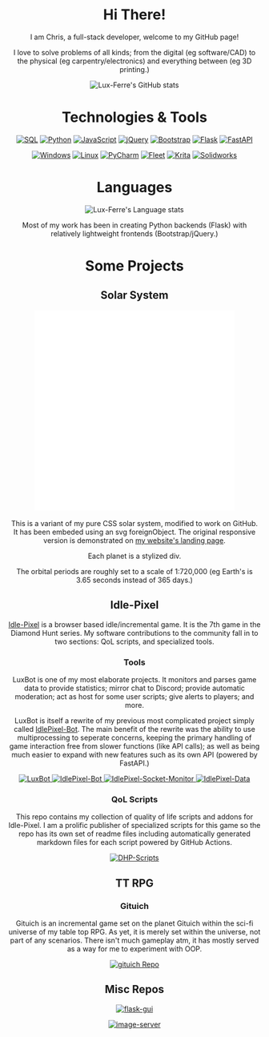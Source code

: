 <h1 align="center">Hi There!</h1>
<p align="center">
 I am Chris, a full-stack developer, welcome to my GitHub page!
</p>
<p align="center">
 I love to solve problems of all kinds; from the digital (eg software/CAD) to the physical (eg carpentry/electronics) and everything between (eg 3D printing.)
</p>

<p align="center">
 <img src="https://github-readme-stats-luxferre.vercel.app/api?username=Lux-Ferre&hide=stars&show_icons=true&theme=radical&rank_icon=github&include_all_commits=true&custom_title=Lux-Ferres%20GitHub%20Stats" title="Lux-Ferre's GitHub stats" />
</p>

<h1 align="center">Technologies & Tools</h1>

<p align="center">
 <a href="https://sqlite.org/"><img src="https://readme-components.vercel.app/api?component=logo&logo=sqlite&fill=b51d5a&textfill=000000&desc=SQL" title="SQL" /></a>
 <a href="https://python.org"><img src="https://readme-components.vercel.app/api?component=logo&logo=python&fill=b51d5a&textfill=000000" title="Python" /></a>
 <a href="https://ecma-international.org"><img src="https://readme-components.vercel.app/api?component=logo&logo=javascript&fill=b51d5a&textfill=000000&desc=JavaScript" title="JavaScript" /></a>
 <a href="https://jquery.com"><img src="https://readme-components.vercel.app/api?component=logo&logo=jquery&fill=b51d5a&textfill=000000&desc=%6AQuery" title="jQuery" /></a>
 <a href="https://getbootstrap.com"><img src="https://readme-components.vercel.app/api?component=logo&logo=bootstrap&fill=b51d5a&textfill=000000" title="Bootstrap" /></a>
 <a href="https://flask.palletsprojects.com"><img src="https://readme-components.vercel.app/api?component=logo&logo=flask&fill=b51d5a&textfill=000000" title="Flask" /></a>
 <a href="https://fastapi.tiangolo.com"><img src="https://readme-components.vercel.app/api?component=logo&logo=fastapi&fill=b51d5a&textfill=000000&desc=FastAPI" title="FastAPI" /></a>
</p>

<p align="center">
 <a href="https://microsoft.com"><img src="https://readme-components.vercel.app/api?component=logo&logo=windows&fill=b51d5a&textfill=000000" title="Windows" /></a>
 <a href="https://linux.org"><img src="https://readme-components.vercel.app/api?component=logo&logo=linux&fill=b51d5a&textfill=000000" title="Linux" /></a>
 <a href="https://jetbrains.com/pycharm/"><img src="https://readme-components.vercel.app/api?component=logo&logo=pycharm&fill=b51d5a&textfill=000000&desc=PyCharm" title="PyCharm" /></a>
 <a href="https://jetbrains.com/fleet/"><img src="https://readme-components.vercel.app/api?component=logo&logo=jetbrains&fill=b51d5a&textfill=000000&desc=fleet" title="Fleet" /></a>
 <a href="https://krita.org"><img src="https://readme-components.vercel.app/api?component=logo&logo=krita&fill=b51d5a&textfill=000000" title="Krita" /></a>
 <a href="https://solidworks.com"><img src="https://readme-components.vercel.app/api?component=logo&logo=dassaultsystemes&desc=SolidWorks&fill=b51d5a&textfill=000000" title="Solidworks" /></a>
</p>

<h1 align="center">Languages</h1>

<p align="center">
 <img src="https://github-readme-stats-luxferre.vercel.app/api/top-langs?username=Lux-Ferre&show_icons=true&theme=radical&layout=compact" title="Lux-Ferre's Language stats" />
</p>

<p align="center">
 Most of my work has been in creating Python backends (Flask) with relatively lightweight frontends (Bootstrap/jQuery.)
</p>

<h1 align="center">Some Projects</h1>

<h2 align="center">Solar System</h2>
<div align="center">
    <img src="solar_system.svg" width="400" height="400">
</div>
<p align="center">
 This is a variant of my pure CSS solar system, modified to work on GitHub. It has been embeded using an svg foreignObject.
 The original responsive version is demonstrated on <a href="https://luxferre.dev">my website's landing page</a>.
</p>
<p align="center">
 Each planet is a stylized div. 
</p>
<p align="center">
 The orbital periods are roughly set to a scale of 1:720,000 (eg Earth's is 3.65 seconds instead of 365 days.)
</p>

<h2 align="center">Idle-Pixel</h2>
<p align="center">
 <a href="https://idle-pixel.com">Idle-Pixel</a> is a browser based idle/incremental game. It is the 7th game in the Diamond Hunt series. My software contributions to the community fall in to two sections: QoL scripts, and specialized tools.
</p>

<h3 align="center">Tools</h3>

<p align="center">
 LuxBot is one of my most elaborate projects. It monitors and parses game data to provide statistics; mirror chat to Discord; provide automatic moderation; act as host for some user scripts; give alerts to players; and more.
</p>

<p align="center">
 LuxBot is itself a rewrite of my previous most complicated project simply called <a href="https://github.com/Lux-Ferre/IdlePixel-Bot">IdlePixel-Bot</a>. The main benefit of the rewrite was the ability to use multiprocessing to seperate concerns, keeping the primary handling of game interaction free from slower functions (like API calls); as well as being much easier to expand with new features such as its own API (powered by FastAPI.)
</p>

<p align="center">
 <a href="https://github.com/Lux-Ferre/LuxBot">
  <img src="https://github-readme-stats-luxferre.vercel.app/api/pin?username=Lux-Ferre&repo=LuxBot&theme=radical" title="LuxBot" />
 </a>
 <a href="https://github.com/Lux-Ferre/IdlePixel-Bot">
  <img src="https://github-readme-stats-luxferre.vercel.app/api/pin?username=Lux-Ferre&repo=IdlePixel-Bot&theme=radical" title="IdlePixel-Bot" />
 </a>
 <a href="https://github.com/Lux-Ferre/idlepixel-websocket-monitor">
  <img src="https://github-readme-stats-luxferre.vercel.app/api/pin?username=Lux-Ferre&repo=idlepixel-websocket-monitor&theme=radical" title="IdlePixel-Socket-Monitor" />
 </a>
 <a href="https://github.com/Lux-Ferre/IdlePixel-Data">
  <img src="https://github-readme-stats-luxferre.vercel.app/api/pin?username=Lux-Ferre&repo=IdlePixel-Data&theme=radical" title="IdlePixel-Data" />
 </a>
</p>

<h3 align="center">QoL Scripts</h3>

<p align="center">
 This repo contains my collection of quality of life scripts and addons for Idle-Pixel. I am a prolific publisher of specialized scripts for this game so the repo has its own set of readme files including automatically generated markdown files for each script powered by GitHub Actions.
</p>

<p align="center">
 <a href="https://github.com/Lux-Ferre/DHP-Scripts">
  <img src="https://github-readme-stats-luxferre.vercel.app/api/pin?username=Lux-Ferre&repo=DHP-Scripts&theme=radical" title="DHP-Scripts" />
 </a>
</p>

<h2 align="center">TT RPG</h2>

<h3 align="center">Gituich</h3>
<p align="center">
 Gituich is an incremental game set on the planet Gituich within the sci-fi universe of my table top RPG. As yet, it is merely set within the universe, not part of any scenarios. There isn't much gameplay atm, it has mostly served as a way for me to experiment with OOP.
</p>

<p align="center">
 <a href="https://github.com/Lux-Ferre/gituich">
  <img src="https://github-readme-stats-luxferre.vercel.app/api/pin?username=Lux-Ferre&repo=gituich&theme=radical" title="gituich Repo" />
 </a>
</p>

<h2 align="center">Misc Repos</h2>
<p align="center">
 <a href="https://github.com/Lux-Ferre/flask-gui">
  <img src="https://github-readme-stats-luxferre.vercel.app/api/pin?username=Lux-Ferre&repo=flask-gui&theme=radical" title="flask-gui" />
 </a>
</p>

<p align="center">
 <a href="https://github.com/Lux-Ferre/image-server">
  <img src="https://github-readme-stats-luxferre.vercel.app/api/pin?username=Lux-Ferre&repo=image-server&theme=radical" title="image-server" />
 </a>
</p>
<!--
<h2 align="center">Misc Repos</h2>
<p align="center">
 <a href="">
  <img src="" title="" />
 </a>
</p>
-->
